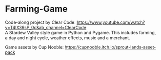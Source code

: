 # Farming-Game

Code-along project by Clear Code: https://www.youtube.com/watch?v=T4IX36sP_0c&ab_channel=ClearCode <br>
A Stardew Valley style game in Python and Pygame. This includes 
farming, a day and night cycle, weather effects, music
and a merchant. 

Game assets by Cup Nooble: https://cupnooble.itch.io/sprout-lands-asset-pack
